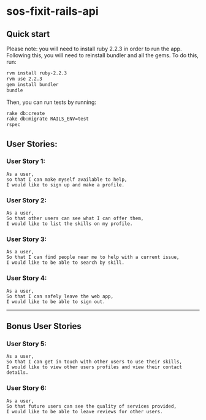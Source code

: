 # sos-fixit-rails-api

## Quick start

Please note: you will need to install ruby 2.2.3 in order to run the app. Following this, you will need to reinstall bundler and all the gems. To do this, run:

```bash
rvm install ruby-2.2.3
rvm use 2.2.3
gem install bundler
bundle
```

Then, you can run tests by running:

```bash
rake db:create
rake db:migrate RAILS_ENV=test
rspec
```

## User Stories:

### User Story 1:
```
As a user,
so that I can make myself available to help,
I would like to sign up and make a profile.
```

### User Story 2:
```
As a user,
So that other users can see what I can offer them,
I would like to list the skills on my profile.
```

### User Story 3:
```
As a user,
So that I can find people near me to help with a current issue,
I would like to be able to search by skill.
```

### User Story 4:
```
As a user,
So that I can safely leave the web app,
I would like to be able to sign out.
```

---

## Bonus User Stories

### User Story 5:
```
As a user,
So that I can get in touch with other users to use their skills,
I would like to view other users profiles and view their contact details.
```

### User Story 6:
```
As a user,
So that future users can see the quality of services provided,
I would like to be able to leave reviews for other users.
```
